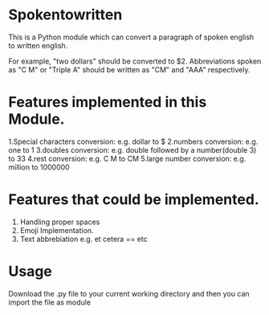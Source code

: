 # Spokentowritten

This is a Python module which can convert a paragraph of spoken english to written english.

For example, "two dollars" should be converted to $2. Abbreviations spoken as "C M" or "Triple A" should be written as "CM" and "AAA" respectively.

# Features implemented in this Module.

1.Special characters conversion: e.g. dollar to $
2.numbers conversion: e.g. one to 1
3.doubles conversion: e.g. double followed by a number(double 3) to 33
4.rest conversion: e.g. C M to CM
5.large number conversion: e.g. million to 1000000

# Features that could be implemented.
1. Handling proper spaces
2. Emoji Implementation.
3. Text abbrebiation e.g. et cetera == etc

# Usage

Download the .py file to your current working directory and then you can import the file as module
